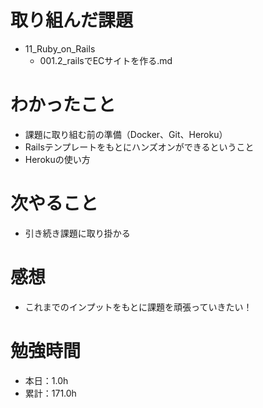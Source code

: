 # 取り組んだ課題
* 11_Ruby_on_Rails
  * 001.2_railsでECサイトを作る.md

# わかったこと
* 課題に取り組む前の準備（Docker、Git、Heroku）
* Railsテンプレートをもとにハンズオンができるということ
* Herokuの使い方

# 次やること
* 引き続き課題に取り掛かる

# 感想
* これまでのインプットをもとに課題を頑張っていきたい！

# 勉強時間
* 本日：1.0h
* 累計：171.0h
